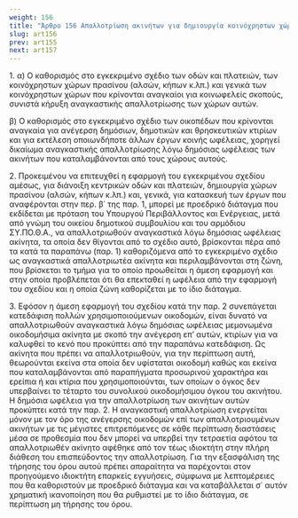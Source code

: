 ```yaml
---
weight: 156
title: "Άρθρο 156 Απαλλοτρίωση ακινήτων για δημιουργία κοινόχρηστων χώρων και χώρων για κτίρια κοινής ωφέλειας - άμεση εφαρμογή σχεδίου"
slug: art156
prev: art155
next: art157
---
```


1\. α) Ο καθορισμός στο εγκεκριμένο σχέδιο των οδών και πλατειών, των κοινόχρηστων χώρων πρασίνου (αλσών, κήπων κ.λπ.) και γενικά των κοινόχρηστων χώρων που κρίνονται αναγκαίοι για κοινωφελείς σκοπούς, συνιστά κήρυξη αναγκαστικής απαλλοτρίωσης των χώρων αυτών.

β) Ο καθορισμός στο εγκεκριμένο σχέδιο των οικοπέδων που κρίνονται αναγκαία για ανέγερση δημόσιων, δημοτικών και θρησκευτικών κτιρίων και για εκτέλεση οποιωνδήποτε άλλων έργων κοινής ωφέλειας, χορηγεί δικαίωμα αναγκαστικής απαλλοτρίωσης λόγω δημόσιας ωφέλειας των ακινήτων που καταλαμβάνονται από τους χώρους αυτούς.

2\. Προκειμένου να επιτευχθεί η εφαρμογή του εγκεκριμένου σχεδίου αμέσως, για διάνοιξη κεντρικών οδών και πλατειών, δημιουργία χώρων πρασίνου (αλσών, κήπων κ.λπ.) και, γενικά, για κατασκευή των έργων που αναφέρονται στην περ. β΄ της παρ. 1, μπορεί με προεδρικό διάταγμα που εκδίδεται με πρόταση του Υπουργού Περιβάλλοντος και Ενέργειας, μετά από γνώμη του οικείου δημοτικού συμβουλίου και του αρμόδιου ΣΥ.ΠΟ.Θ.Α., να απαλλοτριωθούν αναγκαστικά λόγω δημόσιας ωφέλειας ακίνητα, τα οποία δεν θίγονται από το σχέδιο αυτό, βρίσκονται πέρα από τα κατά τα παραπάνω (παρ. 1) καθοριζόμενα από το εγκεκριμένο σχέδιο ως αναγκαστικά απαλλοτριωτέα ακίνητα και περιλαμβάνονται στη ζώνη, που βρίσκεται το τμήμα για το οποίο προωθείται η άμεση εφαρμογή και στην οποία προβλέπεται ότι θα επεκταθεί η ωφέλεια από την εφαρμογή του σχεδίου και η οποία ζώνη καθορίζεται με το ίδιο διάταγμα.

3\. Εφόσον η άμεση εφαρμογή του σχεδίου κατά την παρ. 2 συνεπάγεται κατεδάφιση πολλών χρησιμοποιούμενων οικοδομών, είναι δυνατό να απαλλοτριωθούν αναγκαστικά λόγω δημόσιας ωφέλειας μεμονωμένα οικοδομήσιμα ακίνητα με σκοπό την ανέγερση επ’ αυτών, κτιρίων για να καλυφθεί το κενό που προκύπτει από την παραπάνω κατεδάφιση. Ως ακίνητα που πρέπει να απαλλοτριωθούν, για την περίπτωση αυτή, θεωρούνται εκείνα στα οποία δεν υφίσταται οικοδομή καθώς και εκείνα που καταλαμβάνονται από παραπήγματα προσωρινού χαρακτήρα και ερείπια ή και κτίρια που χρησιμοποιούνται, των οποίων ο όγκος δεν υπερβαίνει το τέταρτο του συνολικού οικοδομήσιμου όγκου του ακινήτου. Η δημόσια ωφέλεια για την απαλλοτρίωση των ακινήτων αυτών προκύπτει κατά την παρ. 2. Η αναγκαστική απαλλοτρίωση ενεργείται μόνον με τον όρο της ανέγερσης οικοδομών επί των απαλλοτριουμένων ακινήτων με τις μέγιστες επιτρεπόμενες σε κάθε περίπτωση διαστάσεις μέσα σε προθεσμία που δεν μπορεί να υπερβεί την τετραετία αφότου τα απαλλοτριωθέν ακίνητο αφέθηκε από τον τέως ιδιοκτήτη στην πλήρη διάθεση του επισπεύδοντος την απαλλοτρίωση. Για την εξασφάλιση της τήρησης του όρου αυτού πρέπει απαραίτητα να παρέχονται στον προηγούμενο ιδιοκτήτη επαρκείς εγγυήσεις, σύμφωνα με λεπτομέρειες που θα καθοριστούν με προεδρικό διάταγμα και να καταβάλλεται σ΄ αυτόν χρηματική ικανοποίηση που θα ρυθμιστεί με το ίδιο διάταγμα, σε περίπτωση μη τήρησης του όρου.


